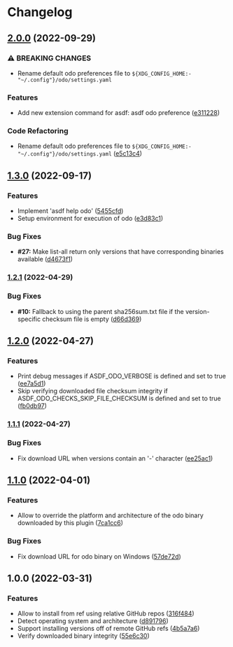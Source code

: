 # Changelog

## [2.0.0](https://github.com/rm3l/asdf-odo/compare/v1.3.0...v2.0.0) (2022-09-29)


### ⚠ BREAKING CHANGES

* Rename default odo preferences file to `${XDG_CONFIG_HOME:-"~/.config"}/odo/settings.yaml`

### Features

* Add new extension command for asdf: asdf odo preference ([e311228](https://github.com/rm3l/asdf-odo/commit/e311228b37948dba05a097ea758e7d3c1dba6700))


### Code Refactoring

* Rename default odo preferences file to `${XDG_CONFIG_HOME:-"~/.config"}/odo/settings.yaml` ([e5c13c4](https://github.com/rm3l/asdf-odo/commit/e5c13c493bc076ba073d1765c2121d6e0b1cbf44))

## [1.3.0](https://github.com/rm3l/asdf-odo/compare/v1.2.1...v1.3.0) (2022-09-17)


### Features

* Implement 'asdf help odo' ([5455cfd](https://github.com/rm3l/asdf-odo/commit/5455cfd351a0170f9d3575b67e51d511b7a3c8a8))
* Setup environment for execution of odo ([e3d83c1](https://github.com/rm3l/asdf-odo/commit/e3d83c1dc049abaab5032d1169521d3f4d8ef5f3))


### Bug Fixes

* **#27:** Make list-all return only versions that have corresponding binaries available ([d4673f1](https://github.com/rm3l/asdf-odo/commit/d4673f18bba6c483e077b1bd37c38bf2d493c5f1))

### [1.2.1](https://github.com/rm3l/asdf-odo/compare/v1.2.0...v1.2.1) (2022-04-29)


### Bug Fixes

* **#10:** Fallback to using the parent sha256sum.txt file if the version-specific checksum file is empty ([d66d369](https://github.com/rm3l/asdf-odo/commit/d66d36918cc735e3099d179a4293dd403f469b96))

## [1.2.0](https://github.com/rm3l/asdf-odo/compare/v1.1.1...v1.2.0) (2022-04-27)


### Features

* Print debug messages if ASDF_ODO_VERBOSE is defined and set to true ([ee7a5d1](https://github.com/rm3l/asdf-odo/commit/ee7a5d17a3ea3f04bad6ff57fb1a307da1bfec00))
* Skip verifying downloaded file checksum integrity if ASDF_ODO_CHECKS_SKIP_FILE_CHECKSUM is defined and set to true ([fb0db97](https://github.com/rm3l/asdf-odo/commit/fb0db97935639586c7454a6c2e50dc984292cfed))

### [1.1.1](https://github.com/rm3l/asdf-odo/compare/v1.1.0...v1.1.1) (2022-04-27)


### Bug Fixes

* Fix download URL when versions contain an '-' character ([ee25ac1](https://github.com/rm3l/asdf-odo/commit/ee25ac122a38dd9c17f92462c0501b21a2c8d606))

## [1.1.0](https://www.github.com/rm3l/asdf-odo/compare/v1.0.0...v1.1.0) (2022-04-01)


### Features

* Allow to override the platform and architecture of the odo binary downloaded by this plugin ([7ca1cc6](https://www.github.com/rm3l/asdf-odo/commit/7ca1cc6ee00a5a43581ed55d00d484f6c6c03b02))


### Bug Fixes

* Fix download URL for odo binary on Windows ([57de72d](https://www.github.com/rm3l/asdf-odo/commit/57de72d2cc5021884ba6ee6dd7ca6ea1bfddbfcc))

## 1.0.0 (2022-03-31)


### Features

* Allow to install from ref using relative GitHub repos ([316f484](https://www.github.com/rm3l/asdf-odo/commit/316f48449b45c8c6e54516c86b46970ef862cb9e))
* Detect operating system and architecture ([d891796](https://www.github.com/rm3l/asdf-odo/commit/d891796514a2767d3cfec85bdb46d17b842fad82))
* Support installing versions off of remote GitHub refs ([4b5a7a6](https://www.github.com/rm3l/asdf-odo/commit/4b5a7a64bf743c8877ab3e07388a97d11e1cbf7e))
* Verify downloaded binary integrity ([55e6c30](https://www.github.com/rm3l/asdf-odo/commit/55e6c30056bfc2af17c87e1e7735f5be3d4d02c5))
